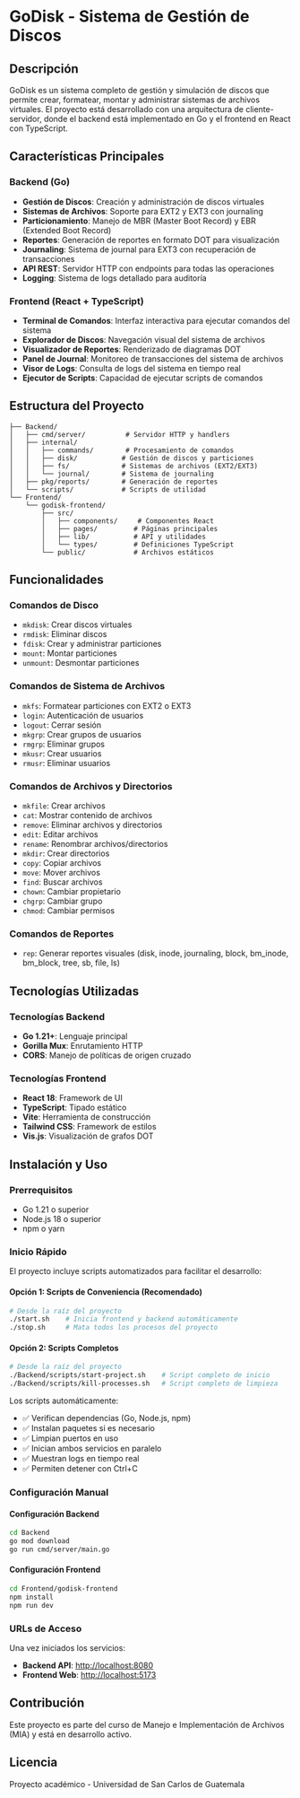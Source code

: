 # GoDisk - Sistema de Gestión de Discos

## Descripción

GoDisk es un sistema completo de gestión y simulación de discos que permite crear, formatear, montar y administrar sistemas de archivos virtuales. El proyecto está desarrollado con una arquitectura de cliente-servidor, donde el backend está implementado en Go y el frontend en React con TypeScript.

## Características Principales

### Backend (Go)

- **Gestión de Discos**: Creación y administración de discos virtuales
- **Sistemas de Archivos**: Soporte para EXT2 y EXT3 con journaling
- **Particionamiento**: Manejo de MBR (Master Boot Record) y EBR (Extended Boot Record)
- **Reportes**: Generación de reportes en formato DOT para visualización
- **Journaling**: Sistema de journal para EXT3 con recuperación de transacciones
- **API REST**: Servidor HTTP con endpoints para todas las operaciones
- **Logging**: Sistema de logs detallado para auditoría

### Frontend (React + TypeScript)

- **Terminal de Comandos**: Interfaz interactiva para ejecutar comandos del sistema
- **Explorador de Discos**: Navegación visual del sistema de archivos
- **Visualizador de Reportes**: Renderizado de diagramas DOT
- **Panel de Journal**: Monitoreo de transacciones del sistema de archivos
- **Visor de Logs**: Consulta de logs del sistema en tiempo real
- **Ejecutor de Scripts**: Capacidad de ejecutar scripts de comandos

## Estructura del Proyecto

```text
├── Backend/
│   ├── cmd/server/          # Servidor HTTP y handlers
│   ├── internal/
│   │   ├── commands/        # Procesamiento de comandos
│   │   ├── disk/           # Gestión de discos y particiones
│   │   ├── fs/             # Sistemas de archivos (EXT2/EXT3)
│   │   └── journal/        # Sistema de journaling
│   ├── pkg/reports/        # Generación de reportes
│   └── scripts/            # Scripts de utilidad
└── Frontend/
    └── godisk-frontend/
        ├── src/
        │   ├── components/     # Componentes React
        │   ├── pages/         # Páginas principales
        │   ├── lib/           # API y utilidades
        │   └── types/         # Definiciones TypeScript
        └── public/            # Archivos estáticos
```

## Funcionalidades

### Comandos de Disco

- `mkdisk`: Crear discos virtuales
- `rmdisk`: Eliminar discos
- `fdisk`: Crear y administrar particiones
- `mount`: Montar particiones
- `unmount`: Desmontar particiones

### Comandos de Sistema de Archivos

- `mkfs`: Formatear particiones con EXT2 o EXT3
- `login`: Autenticación de usuarios
- `logout`: Cerrar sesión
- `mkgrp`: Crear grupos de usuarios
- `rmgrp`: Eliminar grupos
- `mkusr`: Crear usuarios
- `rmusr`: Eliminar usuarios

### Comandos de Archivos y Directorios

- `mkfile`: Crear archivos
- `cat`: Mostrar contenido de archivos
- `remove`: Eliminar archivos y directorios
- `edit`: Editar archivos
- `rename`: Renombrar archivos/directorios
- `mkdir`: Crear directorios
- `copy`: Copiar archivos
- `move`: Mover archivos
- `find`: Buscar archivos
- `chown`: Cambiar propietario
- `chgrp`: Cambiar grupo
- `chmod`: Cambiar permisos

### Comandos de Reportes

- `rep`: Generar reportes visuales (disk, inode, journaling, block, bm_inode, bm_block, tree, sb, file, ls)

## Tecnologías Utilizadas

### Tecnologías Backend

- **Go 1.21+**: Lenguaje principal
- **Gorilla Mux**: Enrutamiento HTTP
- **CORS**: Manejo de políticas de origen cruzado

### Tecnologías Frontend

- **React 18**: Framework de UI
- **TypeScript**: Tipado estático
- **Vite**: Herramienta de construcción
- **Tailwind CSS**: Framework de estilos
- **Vis.js**: Visualización de grafos DOT

## Instalación y Uso

### Prerrequisitos

- Go 1.21 o superior
- Node.js 18 o superior
- npm o yarn

### Inicio Rápido

El proyecto incluye scripts automatizados para facilitar el desarrollo:

#### Opción 1: Scripts de Conveniencia (Recomendado)

```bash
# Desde la raíz del proyecto
./start.sh    # Inicia frontend y backend automáticamente
./stop.sh     # Mata todos los procesos del proyecto
```

#### Opción 2: Scripts Completos

```bash
# Desde la raíz del proyecto
./Backend/scripts/start-project.sh    # Script completo de inicio
./Backend/scripts/kill-processes.sh   # Script completo de limpieza
```

Los scripts automáticamente:

- ✅ Verifican dependencias (Go, Node.js, npm)
- ✅ Instalan paquetes si es necesario
- ✅ Limpian puertos en uso
- ✅ Inician ambos servicios en paralelo
- ✅ Muestran logs en tiempo real
- ✅ Permiten detener con Ctrl+C

### Configuración Manual

#### Configuración Backend

```bash
cd Backend
go mod download
go run cmd/server/main.go
```

#### Configuración Frontend

```bash
cd Frontend/godisk-frontend
npm install
npm run dev
```

### URLs de Acceso

Una vez iniciados los servicios:

- **Backend API**: <http://localhost:8080>
- **Frontend Web**: <http://localhost:5173>

## Contribución

Este proyecto es parte del curso de Manejo e Implementación de Archivos (MIA) y está en desarrollo activo.

## Licencia

Proyecto académico - Universidad de San Carlos de Guatemala
